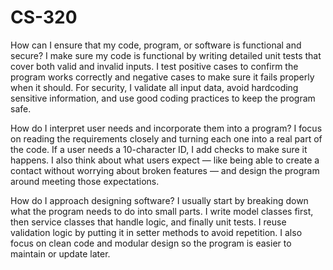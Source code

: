 # CS-320
How can I ensure that my code, program, or software is functional and secure?
I make sure my code is functional by writing detailed unit tests that cover both valid and invalid inputs. I test positive cases to confirm the program works correctly and negative cases to make sure it fails properly when it should. For security, I validate all input data, avoid hardcoding sensitive information, and use good coding practices to keep the program safe.

How do I interpret user needs and incorporate them into a program?
I focus on reading the requirements closely and turning each one into a real part of the code. If a user needs a 10-character ID, I add checks to make sure it happens. I also think about what users expect — like being able to create a contact without worrying about broken features — and design the program around meeting those expectations.

How do I approach designing software?
I usually start by breaking down what the program needs to do into small parts. I write model classes first, then service classes that handle logic, and finally unit tests. I reuse validation logic by putting it in setter methods to avoid repetition. I also focus on clean code and modular design so the program is easier to maintain or update later.

